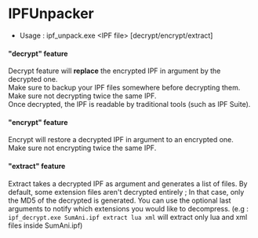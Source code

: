 # IPFUnpacker
 - Usage : ipf_unpack.exe \<IPF file\> [decrypt/encrypt/extract]

#### "decrypt" feature
Decrypt feature will **replace** the encrypted IPF in argument by the decrypted one.  
Make sure to backup your IPF files somewhere before decrypting them.  
Make sure not decrypting twice the same IPF.  
Once decrypted, the IPF is readable by traditional tools (such as IPF Suite).  

#### "encrypt" feature
Encrypt will restore a decrypted IPF in argument to an encrypted one.  
Make sure not encrypting twice the same IPF.  

#### "extract" feature
Extract takes a decrypted IPF as argument and generates a list of files.
By default, some extension files aren't decrypted entirely ; In that case, only the MD5 of the decrypted is generated.
You can use the optional last arguments to notify which extensions you would like to decompress. (e.g : `ipf_decrypt.exe SumAni.ipf extract lua xml` will extract only lua and xml files inside SumAni.ipf)
